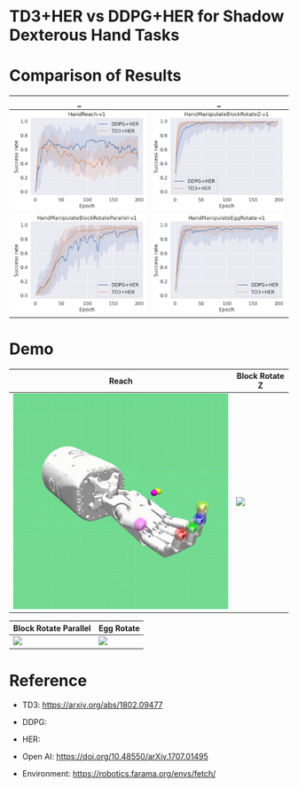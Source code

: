 # TD3+HER vs DDPG+HER for Shadow Dexterous Hand Tasks



# Comparison of Results
|_|_|
|:---:|:---:|
![](Figures/HandReach-v1.png)| ![](Figures/HandManipulateBlockRotateZ-v1.png)|
![](Figures/HandManipulateBlockRotateParallel-v1.png)| ![](Figures/HandManipulateEggRotate-v1.png)|

# Demo

Reach| Block Rotate Z |
-----------------------|-----------------------|
![](Videos/HandReach-v1.gif)| ![](Videos/HandManipulateBlockRotateZ-v1.gif)|


Block Rotate Parallel | Egg Rotate|
-----------------------|-----------------------|
![](Videos/HandManipulateBlockRotateParallel-v1.gif)|![](Videos/HandManipulateEggRotate-v1.gif)


# Reference
- TD3: https://arxiv.org/abs/1802.09477
  
- DDPG:

- HER: 
  
- Open AI: https://doi.org/10.48550/arXiv.1707.01495
  
- Environment: https://robotics.farama.org/envs/fetch/
